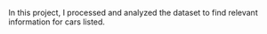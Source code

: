 In this project, I processed and analyzed the dataset to find relevant information for cars listed.
